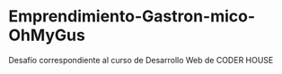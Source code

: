 # Emprendimiento-Gastron-mico-OhMyGus

Desafío correspondiente al curso de Desarrollo Web de CODER HOUSE
